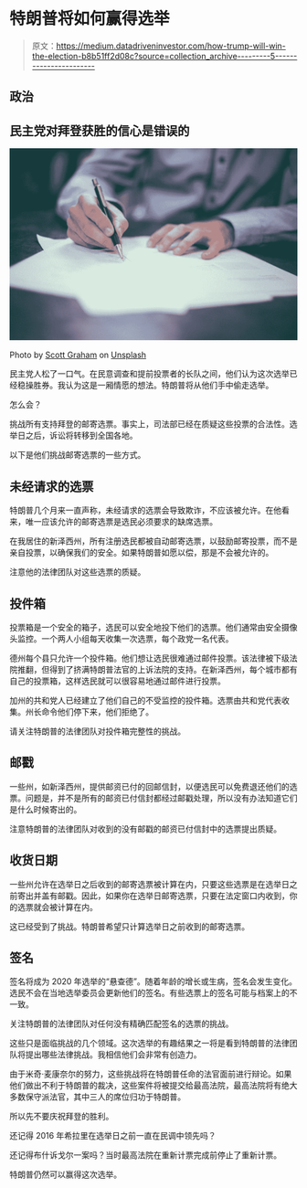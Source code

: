# 特朗普将如何赢得选举

> 原文：<https://medium.datadriveninvestor.com/how-trump-will-win-the-election-b8b51ff2d08c?source=collection_archive---------5----------------------->

## 政治

## 民主党对拜登获胜的信心是错误的

![](img/552549e06b6086c11ca20e84aea69f91.png)

Photo by [Scott Graham](https://unsplash.com/@sctgrhm?utm_source=medium&utm_medium=referral) on [Unsplash](https://unsplash.com?utm_source=medium&utm_medium=referral)

民主党人松了一口气。在民意调查和提前投票者的长队之间，他们认为这次选举已经稳操胜券。我认为这是一厢情愿的想法。特朗普将从他们手中偷走选举。

怎么会？

挑战所有支持拜登的邮寄选票。事实上，司法部已经在质疑这些投票的合法性。选举日之后，诉讼将转移到全国各地。

以下是他们挑战邮寄选票的一些方式。

## 未经请求的选票

特朗普几个月来一直声称，未经请求的选票会导致欺诈，不应该被允许。在他看来，唯一应该允许的邮寄选票是选民必须要求的缺席选票。

在我居住的新泽西州，所有注册选民都被自动邮寄选票，以鼓励邮寄投票，而不是亲自投票，以确保我们的安全。如果特朗普如愿以偿，那是不会被允许的。

注意他的法律团队对这些选票的质疑。

## 投件箱

投票箱是一个安全的箱子，选民可以安全地投下他们的选票。他们通常由安全摄像头监控。一个两人小组每天收集一次选票，每个政党一名代表。

德州每个县只允许一个投件箱。他们想让选民很难通过邮件投票。该法律被下级法院推翻，但得到了挤满特朗普法官的上诉法院的支持。在新泽西州，每个城市都有自己的投票箱，这样选民就可以很容易地通过邮件进行投票。

加州的共和党人已经建立了他们自己的不受监控的投件箱。选票由共和党代表收集。州长命令他们停下来，他们拒绝了。

请关注特朗普的法律团队对投件箱完整性的挑战。

## 邮戳

一些州，如新泽西州，提供邮资已付的回邮信封，以便选民可以免费退还他们的选票。问题是，并不是所有的邮资已付信封都经过邮戳处理，所以没有办法知道它们是什么时候寄出的。

注意特朗普的法律团队对收到的没有邮戳的邮资已付信封中的选票提出质疑。

## 收货日期

一些州允许在选举日之后收到的邮寄选票被计算在内，只要这些选票是在选举日之前寄出并盖有邮戳。因此，如果你在选举日邮寄选票，只要在法定窗口内收到，你的选票就会被计算在内。

这已经受到了挑战。特朗普希望只计算选举日之前收到的邮寄选票。

## 签名

签名将成为 2020 年选举的“悬查德”。随着年龄的增长或生病，签名会发生变化。选民不会在当地选举委员会更新他们的签名。有些选票上的签名可能与档案上的不一致。

关注特朗普的法律团队对任何没有精确匹配签名的选票的挑战。

这些只是面临挑战的几个领域。这次选举的有趣结果之一将是看到特朗普的法律团队将提出哪些法律挑战。我相信他们会非常有创造力。

由于米奇·麦康奈尔的努力，这些挑战将在特朗普任命的法官面前进行辩论。如果他们做出不利于特朗普的裁决，这些案件将被提交给最高法院，最高法院将有绝大多数保守派法官，其中三人的席位归功于特朗普。

所以先不要庆祝拜登的胜利。

还记得 2016 年希拉里在选举日之前一直在民调中领先吗？

还记得布什诉戈尔一案吗？当时最高法院在重新计票完成前停止了重新计票。

特朗普仍然可以赢得这次选举。